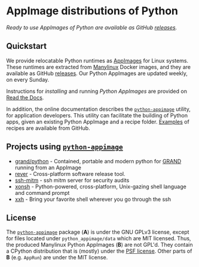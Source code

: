 # AppImage distributions of Python

_Ready to use AppImages of Python are available as GitHub [releases][RELEASES]._


## Quickstart

We provide relocatable Python runtimes as [AppImages][APPIMAGE] for Linux
systems. These runtimes are extracted from [Manylinux][MANYLINUX] Docker images,
and they are available as GitHub [releases][RELEASES].  Our Python AppImages are
updated weekly, on every Sunday.

Instructions for _installing_ and running _Python AppImages_ are provided on
[Read the Docs][READTHEDOCS].

In addition, the online documentation describes the [`python-appimage`][PYPI]
utility, for application developers. This utility can facilitate the building of
Python apps, given an existing Python AppImage and a recipe folder.
[Examples][APPLICATIONS] of recipes are available from GitHub.


## Projects using [`python-appimage`][GITHUB]

* [grand/python](https://github.com/grand-mother/python) - Contained, portable
  and modern python for [GRAND][GRAND] running from an AppImage
* [rever](https://github.com/regro/rever) - Cross-platform software release tool.
* [ssh-mitm](https://github.com/ssh-mitm/ssh-mitm) - ssh mitm server for security audits
* [xonsh](https://github.com/xonsh/xonsh) - Python-powered, cross-platform, Unix-gazing
  shell language and command prompt
* [xxh](https://github.com/xxh/xxh) - Bring your favorite shell wherever you go
  through the ssh


## License

The [`python-appimage`][PYPI] package (**A**) is under the GNU GPLv3 license,
except for files located under `python_appimage/data` which are MIT licensed.
Thus, the produced Manylinux Python AppImages (**B**) are not GPL'd. They
contain a CPython distribution that is (mostly) under the [PSF
license][PSF_LICENSE]. Other parts of **B** (e.g. `AppRun`) are under the MIT
license.


[APPLICATIONS]: https://github.com/niess/python-appimage/tree/master/applications
[APPIMAGE]: https://appimage.org/
[GITHUB]: https://github.com/niess/python-appimage
[GRAND]: http://grand.cnrs.fr
[MANYLINUX]: https://github.com/pypa/manylinux
[PSF_LICENSE]: https://docs.python.org/3/license.html#psf-license
[PYPI]: https://pypi.org/project/python-appimage/
[READTHEDOCS]: https://python-appimage.readthedocs.io/en/latest/
[RELEASES]: https://github.com/niess/python-appimage/releases
